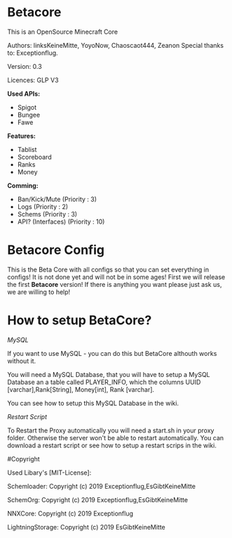 # Betacore
This is an OpenSource Minecraft Core

Authors: linksKeineMitte, YoyoNow, Chaoscaot444, Zeanon
Special thanks to: Exceptionflug.

Version: 0.3

Licences: GLP V3

**Used APIs:**
* Spigot
* Bungee
* Fawe

**Features:**
* Tablist
* Scoreboard
* Ranks
* Money
  
**Comming:**
* Ban/Kick/Mute (Priority : 3)
* Logs (Priority : 2)
* Schems (Priority : 3)
* API? (Interfaces) (Priority : 10)

# Betacore Config
This is the Beta Core with all configs so that you can set everything in configs!
It is not done yet and will not be in some ages!
First we will release the first **Betacore** version!
If there is anything you want please just ask us, we are willing to help!

# How to setup BetaCore?

*MySQL*

If you want to use MySQL - you can do this but BetaCore althouth works without it.

You will need a MySQL Database, that you will have to setup a MySQL Database an a table called
PLAYER_INFO, which the columns UUID [varchar],Rank[String], Money[int], Rank [varchar].

You can see how to setup this MySQL Database in the wiki.

*Restart Script*

To Restart the Proxy automatically you will need a start.sh in your proxy folder.
Otherwise the server won't be able to restart automatically. 
You can download a restart script or see how to setup a restart scrips in the wiki.




#Copyright

Used Libary's [MIT-License]: 

Schemloader: Copyright (c) 2019 Exceptionflug,EsGibtKeineMitte

SchemOrg: Copyright (c) 2019 Exceptionflug,EsGibtKeineMitte

NNXCore: Copyright (c) 2019 Exceptionflug

LightningStorage: Copyright (c) 2019 EsGibtKeineMitte



